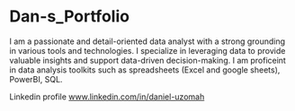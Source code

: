 # Dan-s_Portfolio
I am a passionate and detail-oriented data analyst with a strong grounding in various tools and technologies. I specialize in leveraging data to provide valuable insights and support data-driven decision-making. 
I am proficeint in data analysis toolkits such as spreadsheets (Excel and google sheets), PowerBI, SQL. 

Linkedin profile www.linkedin.com/in/daniel-uzomah

